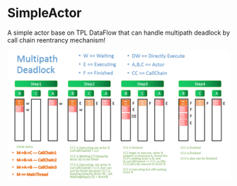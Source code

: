 # SimpleActor
A simple actor base on TPL DataFlow that can handle multipath deadlock by call chain reentrancy mechanism!

![Image text](https://github.com/leeveel/SimpleActor/blob/main/Doc/multipath.png)
